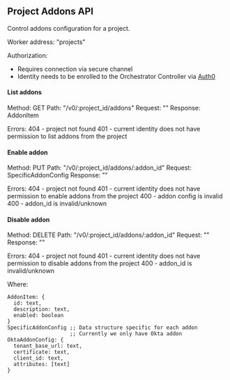 ## Project Addons API

Control addons configuration for a project.

Worker address: "projects"

Authorization:
- Requires connection via secure channel
- Identity needs to be enrolled to the Orchestrator Controller via [Auth0](./auth0.md)


#### List addons
Method: GET
Path: "/v0/:project_id/addons"
Request: ""
Response: AddonItem

Errors:
404 - project not found
401 - current identity does not have permission to list addons from the project

#### Enable addon
Method: PUT
Path: "/v0/:project_id/addons/:addon_id"
Request: SpecificAddonConfig
Response: ""

Errors:
404 - project not found
401 - current identity does not have permission to enable addons from the project
400 - addon config is invalid
400 - addon_id is invalid/unknown

#### Disable addon
Method: DELETE
Path: "/v0/:project_id/addons/:addon_id"
Request: ""
Response: ""

Errors:
404 - project not found
401 - current identity does not have permission to disable addons from the project
400 - addon_id is invalid/unknown


Where:
```
AddonItem: {
  id: text,
  description: text,
  enabled: boolean
}
SpecificAddonConfig ;; Data structure specific for each addon
                    ;; Currently we only have Okta addon
OktaAddonConfig: {
  tenant_base_url: text,
  certificate: text,
  client_id: text,
  attributes: [text]
}
```
